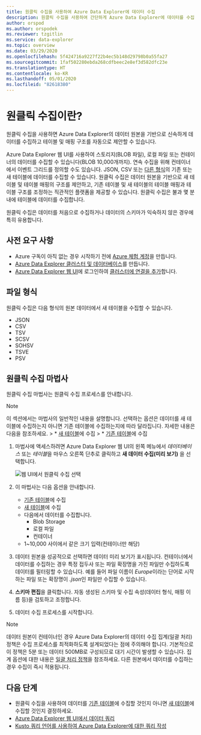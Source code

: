 ```yaml
---
title: 원클릭 수집을 사용하여 Azure Data Explorer에 데이터 수집
description: 원클릭 수집을 사용하여 간단하게 Azure Data Explorer에 데이터를 수집(로드)하는 방법에 대한 개요입니다.
author: orspod
ms.author: orspodek
ms.reviewer: tzgitlin
ms.service: data-explorer
ms.topic: overview
ms.date: 03/29/2020
ms.openlocfilehash: 5f424716a9227f22b4ec5b148d29798b0a55fa27
ms.sourcegitcommit: 1faf502280ebda268cdfbeec2e8ef3d582dfc23e
ms.translationtype: HT
ms.contentlocale: ko-KR
ms.lasthandoff: 05/01/2020
ms.locfileid: "82618380"
---
```

# <a name="what-is-one-click-ingestion"></a>원클릭 수집이란? 

원클릭 수집을 사용하면 Azure Data Explorer의 데이터 원본을 기반으로 신속하게 데이터를 수집하고 테이블 및 매핑 구조를 자동으로 제안할 수 있습니다. 

Azure Data Explorer 웹 UI를 사용하여 스토리지(BLOB 파일), 로컬 파일 또는 컨테이너의 데이터를 수집할 수 있습니다(BLOB 10,000개까지). 연속 수집을 위해 컨테이너에서 이벤트 그리드를 정의할 수도 있습니다. JSON, CSV 또는 [다른 형식](#file-formats)의 기존 또는 새 테이블에 데이터를 수집할 수 있습니다. 원클릭 수집은 데이터 원본을 기반으로 새 테이블 및 테이블 매핑의 구조를 제안하고, 기존 테이블 및 새 테이블의 테이블 매핑과 테이블 구조를 조정하는 직관적인 플랫폼을 제공할 수 있습니다. 원클릭 수집은 불과 몇 분 내에 테이블에 데이터를 수집합니다.

원클릭 수집은 데이터를 처음으로 수집하거나 데이터의 스키마가 익숙하지 않은 경우에 특히 유용합니다.

## <a name="prerequisites"></a>사전 요구 사항

* Azure 구독이 아직 없는 경우 시작하기 전에 [Azure 체험 계정](https://azure.microsoft.com/free/)을 만듭니다.
* [Azure Data Explorer 클러스터 및 데이터베이스](create-cluster-database-portal.md)를 만듭니다.
* [Azure Data Explorer 웹 UI](https://dataexplorer.azure.com/)에 로그인하여 [클러스터에 연결을 추가](/azure/data-explorer/web-query-data#add-clusters)합니다.

## <a name="file-formats"></a>파일 형식

원클릭 수집은 다음 형식의 원본 데이터에서 새 테이블을 수집할 수 있습니다.
* JSON
* CSV
* TSV
* SCSV
* SOHSV
* TSVE
* PSV

## <a name="one-click-ingestion-wizard"></a>원클릭 수집 마법사

원클릭 수집 마법사는 원클릭 수집 프로세스를 안내합니다. 

> [!Note]
> 이 섹션에서는 마법사의 일반적인 내용을 설명합니다. 선택하는 옵션은 데이터를 새 테이블에 수집하는지 아니면 기존 테이블에 수집하는지에 따라 달라집니다. 자세한 내용은 다음을 참조하세요.
    > * [새 테이블](one-click-ingestion-new-table.md)에 수집
    > * [기존 테이블](one-click-ingestion-existing-table.md)에 수집 
    
1. 마법사에 액세스하려면 Azure Data Explorer 웹 UI의 왼쪽 메뉴에서 *데이터베이스* 또는 *테이블*을 마우스 오른쪽 단추로 클릭하고 **새 데이터 수집(미리 보기)** 을 선택합니다.

    ![웹 UI에서 원클릭 수집 선택](media/ingest-data-one-click/one-click-ingestion-in-webui.png)   

1. 이 마법사는 다음 옵션을 안내합니다.
    * [기존 테이블](one-click-ingestion-existing-table.md)에 수집
    * [새 테이블](one-click-ingestion-new-table.md)에 수집
    * 다음에서 데이터를 수집합니다.
      * Blob Storage
      * 로컬 파일
      * 컨테이너
    * 1~10,000 사이에서 같은 크기 입력(컨테이너만 해당)
       
1. 데이터 원본을 성공적으로 선택하면 데이터 미리 보기가 표시됩니다. 
    컨테이너에서 데이터를 수집하는 경우 특정 접두사 또는 파일 확장명을 가진 파일만 수집하도록 데이터를 필터링할 수 있습니다. 예를 들어 파일 이름이 *Europe*이라는 단어로 시작하는 파일 또는 확장명이 *.json*인 파일만 수집할 수 있습니다. 

1. **스키마 편집**을 클릭합니다. 자동 생성된 스키마 및 수집 속성(데이터 형식, 매핑 이름 등)을 검토하고 조정합니다.

1. 데이터 수집 프로세스를 시작합니다.

> [!Note]
> 데이터 원본이 컨테이너인 경우 Azure Data Explorer의 데이터 수집 집계(일괄 처리) 정책은 수집 프로세스를 최적화하도록 설계되었다는 점에 주의해야 합니다. 기본적으로 이 정책은 5분 또는 데이터 500MB로 구성되므로 대기 시간이 발생할 수 있습니다. 집계 옵션에 대한 내용은 [일괄 처리 정책](kusto/management/batchingpolicy.md)을 참조하세요. 다른 원본에서 데이터를 수집하는 경우 수집이 즉시 적용됩니다.

## <a name="next-steps"></a>다음 단계

* 원클릭 수집을 사용하여 데이터를 [기존 테이블](one-click-ingestion-existing-table.md)에 수집할 것인지 아니면 [새 테이블](one-click-ingestion-new-table.md)에 수집할 것인지 결정하세요.
* [Azure Data Explorer 웹 UI에서 데이터 쿼리](/azure/data-explorer/web-query-data)
* [Kusto 쿼리 언어를 사용하여 Azure Data Explorer에 대한 쿼리 작성](/azure/data-explorer/write-queries)
